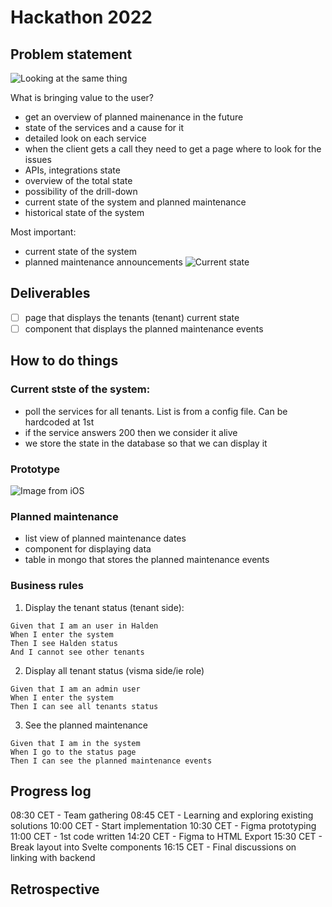 # Hackathon 2022

## Problem statement

![Looking at the same thing](https://www.sloww.co/wp-content/uploads/2020/08/The-Blind-Men-and-the-Elephant.png)

What is bringing value to the user?
- get an overview of planned mainenance in the future
- state of the services and a cause for it
- detailed look on each service
- when the client gets a call they need to get a page where to look for the issues
- APIs, integrations state
- overview of the total state
- possibility of the drill-down
- current state of the system and planned maintenance
- historical state of the system

Most important:
- current state of the system
- planned maintenance announcements
![Current state](https://wac-cdn.atlassian.com/dam/jcr:fb5dbd0c-a8a8-4f70-b68b-87504511ca6c/dropbox-nodropshadow.png?cdnVersion=245)

## Deliverables
- [ ] page that displays the tenants (tenant) current state
- [ ] component that displays the planned maintenance events

## How to do things

### Current stste of the system: 
-  poll the services for all tenants. List is from a config file. Can be hardcoded at 1st
-  if the service answers 200 then we consider it alive
-  we store the state in the database so that we can display it

### Prototype
![Image from iOS](https://user-images.githubusercontent.com/72201489/157202714-b3ca8627-b4f1-4b81-a24b-ccfc1fcbfd13.jpg)



### Planned maintenance
- list view of planned maintenance dates
- component for displaying data
- table in mongo that stores the planned maintenance events

### Business rules
1. Display the tenant status (tenant side):
```
Given that I am an user in Halden
When I enter the system 
Then I see Halden status
And I cannot see other tenants
```

2. Display all tenant status (visma side/ie role)
```
Given that I am an admin user
When I enter the system
Then I can see all tenants status
```

3. See the planned maintenance
```
Given that I am in the system
When I go to the status page
Then I can see the planned maintenance events
```

## Progress log
08:30 CET - Team gathering
08:45 CET - Learning and exploring existing solutions
10:00 CET - Start implementation
10:30 CET - Figma prototyping
11:00 CET - 1st code written
14:20 CET - Figma to HTML Export
15:30 CET - Break layout into Svelte components
16:15 CET - Final discussions on linking with backend


## Retrospective

